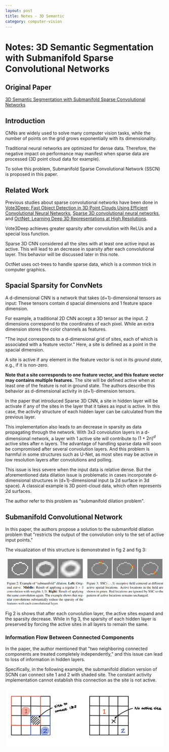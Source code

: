 ```yaml
---
layout: post
title: Notes - 3D Semantic 
category: computer-vision
---
```


# Notes: 3D Semantic Segmentation with Submanifold Sparse Convolutional Networks

## Original Paper

[3D Semantic Segmentation with Submanifold Sparse Convolutional Networks](https://arxiv.org/abs/1711.10275)

## Introduction

CNNs are widely used to solve many computer vision tasks, while the number of points on the grid grows exponentially with its dimensionality.

Traditional neural networks are optimized for dense data. Therefore, the negative impact on performance may manifest when sparse data are processed (3D point cloud data for example).

To solve this problem, Submanifold Sparse Convolutional Network (SSCN) is proposed in this paper.

## Related Work

Previous studies about sparse convolutional networks have been done in [Vote3Deep: Fast Object Detection in 3D Point Clouds Using Efficient Convolutional Neural Networks](https://arxiv.org/abs/1609.06666), [Sparse 3D convolutional neural networks](https://arxiv.org/abs/1505.02890), and [OctNet: Learning Deep 3D Representations at High Resolutions](https://arxiv.org/abs/1611.05009).

Vote3Deep achieves greater sparsity after convolution with ReLUs and a special loss function.

Sparse 3D CNN considered all the sites with at least one active input as active. This will lead to an decrease in sparsity after each convolutional layer. This behavior will be discussed later in this note.

OctNet uses oct-trees to handle sparse data, which is a common trick in computer graphics.

## Spacial Sparsity for ConvNets

A d-dimensional CNN is a network that takes (d+1)-dimensional tensors as input:
These tensors contain d spacial dimensions and 1 feature space dimension.

For example, a traditional 2D CNN accept a 3D tensor as the input. 2 dimensions correspond to the coordinates of each pixel. While an extra dimension stores the color channels as features.

"The input corresponds to a d-dimensional grid of sites, each of which is associated with a feature vector." Here, a site is defined as a point in the spacial dimension.

A site is active if any element in the feature vector is not in its *ground state*, e.g., if it is non-zero.

**Note that a site corresponds to one feature vector, and this feature vector may contains multiple features.** The site will be defined active when at least one of the feature is not in ground state. The authors describe this behavior as d-dimensional activity in (d+1)-dimension tensors.

In the paper that introduced Sparse 3D CNN, a site in hidden layer will be activate if any of the sites in the layer that it takes as input is active. In this case, the activity structure of each hidden layer can be calculated from the previous layer.

This implementation also leads to an decrease in sparsity as data propagating through the network. With 3x3 convolution layers in a d-dimensional network, a layer with $1$ active site will contribute to $(1+2n)^d$ active sites after n layers. The advantage of handling sparse data will soon be compromised after several convolution layers. And this problem is harmful in some structures such as U-Net, as most sites may be active in low resolution layers after convolutions and polling.

This issue is less severe when the input data is relative dense. But the aforementioned data dilation issue is problematic in cases incorporate d-dimensional structures in (d+1)-dimensional input (a 2d surface in 3d space). A classical example is 3D point-cloud data, which often represents 2d surfaces.

The author refer to this problem as "submanifold dilation problem".

## Submanifold Convolutional Network

In this paper, the authors propose a solution to the submanifold dilation problem that "restricts the output of the convolution only to the set of active input points."

The visualization of this structure is demonstrated in fig 2 and fig 3:

![fig-2-and-3](/images/2023-05-15-23-39-31.png)

Fig 2 is shows that after each convolution layer, the active sites expand and the sparsity decrease. While in fig 3, the sparsity of each hidden layer is preserved by forcing the active sites in all layers to remain the same.

### Information Flow Between Connected Components

In the paper, the author mentioned that "two neighboring connected components are treated completely independently," and this issue can lead to loss of information in hidden layers.

Specifically, in the following example, the submanifold dilation version of SCNN can connect site 1 and 2 with shaded site. The constant activity implementation cannot establish this connection as the site is not active.

![submanifold-dilation-vs-constant-activity](/images/2023-05-15-23-54-57.png)
